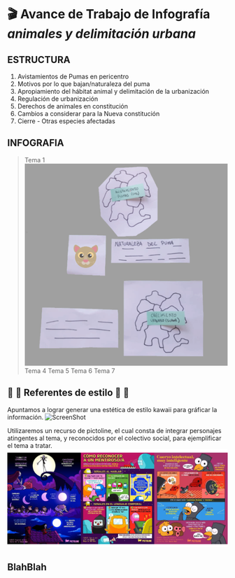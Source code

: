 # :clapper: Avance de Trabajo de Infografía *animales y delimitación urbana*
## ESTRUCTURA
1. Avistamientos de Pumas en pericentro
2. Motivos por lo que bajan/naturaleza del puma
3. Apropiamiento del hábitat animal y delimitación de la urbanización
4. Regulación de urbanización  
5. Derechos de animales en constitución
6. Cambios a considerar para la Nueva constitución
7. Cierre - Otras especies afectadas
## INFOGRAFIA
>Tema 1
![ScreenShot](https://raw.githubusercontent.com/KugaGraphic/Avance-nov9/main/images/123.png)
>Tema 4
>Tema 5
>Tema 6
>Tema 7

## :art: :art: Referentes de estilo :art: :art:
Apuntamos a lograr generar una estética de estilo kawaii para gráficar la información. 
![ScreenShot](https://raw.githubusercontent.com/KugaGraphic/Avance-nov2/gh-pages/images/kawaii.png)

Utilizaremos un recurso de pictoline, el cual consta de integrar personajes atingentes al tema, y reconocidos por el colectivo social, para ejemplificar el tema a tratar.
![ScreenShot](https://raw.githubusercontent.com/KugaGraphic/Avance-nov2/gh-pages/images/Ref1.png)
## BlahBlah
